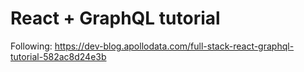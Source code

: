 # React + GraphQL tutorial

Following: https://dev-blog.apollodata.com/full-stack-react-graphql-tutorial-582ac8d24e3b

